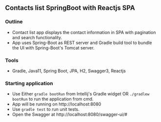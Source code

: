 ## Contacts list SpringBoot with Reactjs SPA

### Outline
* Contact list app displays the contact information in SPA with pagination and search functionality.
* App uses Spring-Boot as REST server and Gradle build tool to bundle the UI with Spring-Boot's Tomcat server.

### Tools
* Gradle, Java11, Spring Boot, JPA, H2, Swagger3, Reactjs

### Starting application 

* Use Either `gradle bootRun` from Intellij's Gradle widget  OR `./gradlew bootRun` to run the application from cmd.
* App will be running on http://localhost:8080
* Use `gradle test` to run unit tests.
* Open the Swagger at http://localhost:8080/swagger-ui/#
